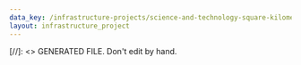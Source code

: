 ```yaml
---
data_key: /infrastructure-projects/science-and-technology-square-kilometre-array
layout: infrastructure_project
---
```

[//]: <> GENERATED FILE. Don't edit by hand.